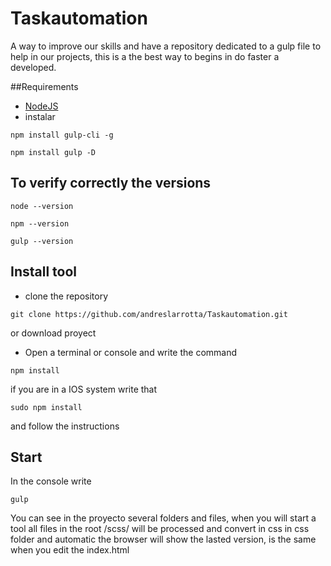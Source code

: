 # Taskautomation
A way to improve our skills and have a repository dedicated to a gulp file to help in our projects, this is a the best way to begins in do faster a developed.

##Requirements
- [NodeJS](https://nodejs.org/)
- instalar
```
npm install gulp-cli -g
```
```
npm install gulp -D
```
## To verify correctly the versions
```
node --version
```
```
npm --version
```
```
gulp --version
```
## Install tool
- clone the repository
```
git clone https://github.com/andreslarrotta/Taskautomation.git
```
or download proyect
- Open a terminal or console and write the command 
```
npm install
```
if you are in a IOS system write that

```
sudo npm install
```
and follow the instructions

## Start
In the console write

```
gulp
```
You can see in the proyecto several folders and files, when you will start a tool all files in the root /scss/ will be processed and convert in css in css folder and automatic the browser will show the lasted version, is the same when you edit the index.html